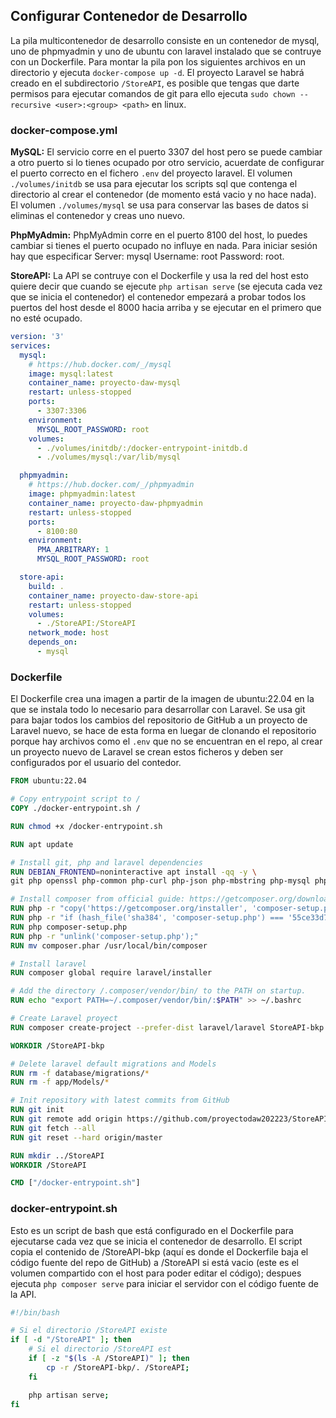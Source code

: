 ## Configurar Contenedor de Desarrollo

La pila multicontenedor de desarrollo consiste en un contenedor de mysql, uno de phpmyadmin y uno de ubuntu con laravel instalado que se contruye con un Dockerfile. Para montar la pila pon los siguientes archivos en un directorio y ejecuta `docker-compose up -d`. El proyecto Laravel se habrá creado en el subdirectorio `/StoreAPI`, es posible que tengas que darte permisos para ejecutar comandos de git para ello ejecuta `sudo chown --recursive <user>:<group> <path>` en linux.

### docker-compose.yml

**MySQL:** El servicio corre en el puerto 3307 del host pero se puede cambiar a otro puerto si lo tienes ocupado por otro servicio, acuerdate de configurar el puerto correcto en el fichero `.env` del proyecto laravel. El volumen `./volumes/initdb` se usa para ejecutar los scripts sql que contenga el directorio al crear el contenedor (de momento está vacio y no hace nada). El volumen `./volumes/mysql` se usa para conservar las bases de datos si eliminas el contenedor y creas uno nuevo.

**PhpMyAdmin:** PhpMyAdmin corre en el puerto 8100 del host, lo puedes cambiar si tienes el puerto ocupado no influye en nada. Para iniciar sesión hay que especificar Server: mysql Username: root Password: root.

**StoreAPI:** La API se contruye con el Dockerfile y usa la red del host esto quiere decir que cuando se ejecute `php artisan serve` (se ejecuta cada vez que se inicia el contenedor) el contenedor empezará a probar todos los puertos del host desde el 8000 hacia arriba y se ejecutar en el primero que no esté ocupado.

```yml
version: '3'
services:
  mysql:
    # https://hub.docker.com/_/mysql
    image: mysql:latest
    container_name: proyecto-daw-mysql
    restart: unless-stopped
    ports:
      - 3307:3306
    environment:
      MYSQL_ROOT_PASSWORD: root
    volumes:
      - ./volumes/initdb/:/docker-entrypoint-initdb.d
      - ./volumes/mysql:/var/lib/mysql

  phpmyadmin:
    # https://hub.docker.com/_/phpmyadmin
    image: phpmyadmin:latest
    container_name: proyecto-daw-phpmyadmin
    restart: unless-stopped
    ports:
      - 8100:80
    environment:
      PMA_ARBITRARY: 1
      MYSQL_ROOT_PASSWORD: root

  store-api:
    build: .
    container_name: proyecto-daw-store-api
    restart: unless-stopped
    volumes:
      - ./StoreAPI:/StoreAPI
    network_mode: host
    depends_on:
      - mysql

```

### Dockerfile

El Dockerfile crea una imagen a partir de la imagen de ubuntu:22.04 en la que se instala todo lo necesario para desarrollar con Laravel. Se usa git para bajar todos los cambios del repositorio de GitHub a un proyecto de Laravel nuevo, se hace de esta forma en luegar de clonando el repositorio porque hay archivos como el `.env` que no se encuentran en el repo, al crear un proyecto nuevo de Laravel se crean estos ficheros y deben ser configurados por el usuario del contedor.

```Dockerfile
FROM ubuntu:22.04

# Copy entrypoint script to /
COPY ./docker-entrypoint.sh /

RUN chmod +x /docker-entrypoint.sh

RUN apt update

# Install git, php and laravel dependencies
RUN DEBIAN_FRONTEND=noninteractive apt install -qq -y \
git php openssl php-common php-curl php-json php-mbstring php-mysql php-xml php-zip

# Install composer from official guide: https://getcomposer.org/download/
RUN php -r "copy('https://getcomposer.org/installer', 'composer-setup.php');"
RUN php -r "if (hash_file('sha384', 'composer-setup.php') === '55ce33d7678c5a611085589f1f3ddf8b3c52d662cd01d4ba75c0ee0459970c2200a51f492d557530c71c15d8dba01eae') { echo 'Installer verified'; } else { echo 'Installer corrupt'; unlink('composer-setup.php'); } echo PHP_EOL;"
RUN php composer-setup.php
RUN php -r "unlink('composer-setup.php');"
RUN mv composer.phar /usr/local/bin/composer

# Install laravel
RUN composer global require laravel/installer

# Add the directory /.composer/vendor/bin/ to the PATH on startup.
RUN echo "export PATH=~/.composer/vendor/bin/:$PATH" >> ~/.bashrc

# Create Laravel proyect
RUN composer create-project --prefer-dist laravel/laravel StoreAPI-bkp

WORKDIR /StoreAPI-bkp

# Delete laravel default migrations and Models
RUN rm -f database/migrations/*
RUN rm -f app/Models/*

# Init repository with latest commits from GitHub
RUN git init
RUN git remote add origin https://github.com/proyectodaw202223/StoreAPI
RUN git fetch --all
RUN git reset --hard origin/master

RUN mkdir ../StoreAPI
WORKDIR /StoreAPI

CMD ["/docker-entrypoint.sh"]
```

### docker-entrypoint.sh

Esto es un script de bash que está configurado en el Dockerfile para ejecutarse cada vez que se inicia el contenedor de desarrollo. El script copia el contenido de /StoreAPI-bkp (aquí es donde el Dockerfile baja el código fuente del repo de GitHub) a /StoreAPI si está vacio (este es el volumen compartido con el host para poder editar el código); despues ejecuta `php composer serve` para iniciar el servidor con el código fuente de la API.

```bash
#!/bin/bash

# Si el directorio /StoreAPI existe
if [ -d "/StoreAPI" ]; then
    # Si el directorio /StoreAPI est
    if [ -z "$(ls -A /StoreAPI)" ]; then
        cp -r /StoreAPI-bkp/. /StoreAPI;
    fi

    php artisan serve;
fi
```
